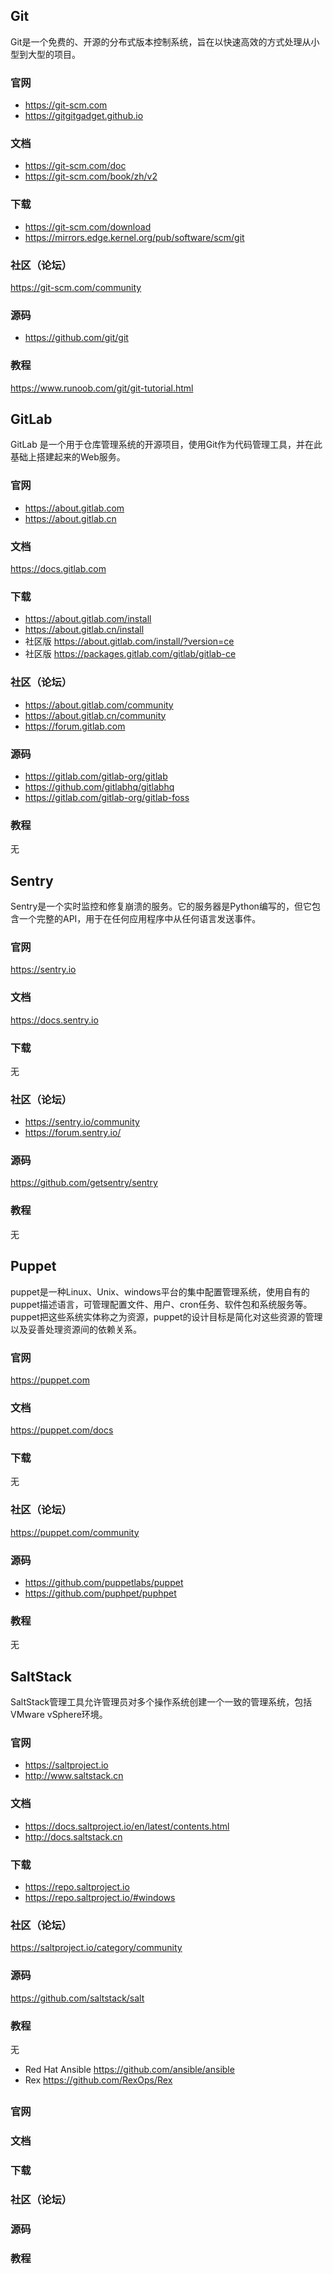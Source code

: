 ## Git

Git是一个免费的、开源的分布式版本控制系统，旨在以快速高效的方式处理从小型到大型的项目。

### 官网
- https://git-scm.com
- https://gitgitgadget.github.io

### 文档
- https://git-scm.com/doc
- https://git-scm.com/book/zh/v2

### 下载
- https://git-scm.com/download
- https://mirrors.edge.kernel.org/pub/software/scm/git

### 社区（论坛）
https://git-scm.com/community

### 源码
- https://github.com/git/git

### 教程
https://www.runoob.com/git/git-tutorial.html


## GitLab

GitLab 是一个用于仓库管理系统的开源项目，使用Git作为代码管理工具，并在此基础上搭建起来的Web服务。

### 官网
- https://about.gitlab.com
- https://about.gitlab.cn

### 文档
https://docs.gitlab.com

### 下载
- https://about.gitlab.com/install
- https://about.gitlab.cn/install
- 社区版 https://about.gitlab.com/install/?version=ce
- 社区版 https://packages.gitlab.com/gitlab/gitlab-ce

### 社区（论坛）
- https://about.gitlab.com/community
- https://about.gitlab.cn/community
- https://forum.gitlab.com

### 源码
- https://gitlab.com/gitlab-org/gitlab
- https://github.com/gitlabhq/gitlabhq
- https://gitlab.com/gitlab-org/gitlab-foss

### 教程
无


## Sentry

Sentry是一个实时监控和修复崩溃的服务。它的服务器是Python编写的，但它包含一个完整的API，用于在任何应用程序中从任何语言发送事件。

### 官网
https://sentry.io

### 文档
https://docs.sentry.io

### 下载
无

### 社区（论坛）
- https://sentry.io/community
- https://forum.sentry.io/

### 源码
https://github.com/getsentry/sentry

### 教程
无


## Puppet

puppet是一种Linux、Unix、windows平台的集中配置管理系统，使用自有的puppet描述语言，可管理配置文件、用户、cron任务、软件包和系统服务等。puppet把这些系统实体称之为资源，puppet的设计目标是简化对这些资源的管理以及妥善处理资源间的依赖关系。

### 官网
https://puppet.com

### 文档
https://puppet.com/docs

### 下载
无

### 社区（论坛）
https://puppet.com/community

### 源码
- https://github.com/puppetlabs/puppet
- https://github.com/puphpet/puphpet

### 教程
无


## SaltStack

SaltStack管理工具允许管理员对多个操作系统创建一个一致的管理系统，包括VMware vSphere环境。

### 官网
- https://saltproject.io
- http://www.saltstack.cn

### 文档
- https://docs.saltproject.io/en/latest/contents.html
- http://docs.saltstack.cn

### 下载
- https://repo.saltproject.io
- https://repo.saltproject.io/#windows

### 社区（论坛）
https://saltproject.io/category/community

### 源码
https://github.com/saltstack/salt

### 教程
无


- Red Hat Ansible https://github.com/ansible/ansible
- Rex https://github.com/RexOps/Rex

## 


### 官网


### 文档


### 下载


### 社区（论坛）


### 源码


### 教程

